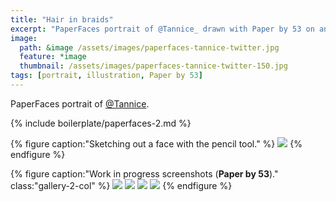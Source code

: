 ```yaml
---
title: "Hair in braids"
excerpt: "PaperFaces portrait of @Tannice_ drawn with Paper by 53 on an iPad."
image: 
  path: &image /assets/images/paperfaces-tannice-twitter.jpg 
  feature: *image
  thumbnail: /assets/images/paperfaces-tannice-twitter-150.jpg
tags: [portrait, illustration, Paper by 53]
---
```


PaperFaces portrait of <a href="https://twitter.com/Tannice_">@Tannice</a>.

{% include boilerplate/paperfaces-2.md %}

{% figure caption:"Sketching out a face with the pencil tool." %}
[![](/assets/images/paperfaces-tannice-process-1-750.jpg)](/assets/images/paperfaces-tannice-process-1-lg.jpg)
{% endfigure %}

{% figure caption:"Work in progress screenshots (**Paper by 53**)." class:"gallery-2-col" %}
[![](/assets/images/paperfaces-tannice-process-2-600.jpg)](/assets/images/paperfaces-tannice-process-2-lg.jpg)
[![](/assets/images/paperfaces-tannice-process-3-600.jpg)](/assets/images/paperfaces-tannice-process-3-lg.jpg)
[![](/assets/images/paperfaces-tannice-process-4-600.jpg)](/assets/images/paperfaces-tannice-process-4-lg.jpg)
[![](/assets/images/paperfaces-tannice-process-5-600.jpg)](/assets/images/paperfaces-tannice-process-5-lg.jpg)
{% endfigure %}
